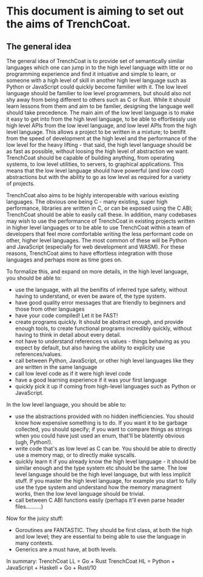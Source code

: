 # This document is aiming to set out the aims of TrenchCoat.

## The general idea

The general idea of TrenchCoat is to provide set of semantically similar languages which one can jump in to the high level language with litte or no programming experience and find it intuative and simple to learn, or someone with a high level of skill in another high level language such as Python or JavaScript could quickly become familier with it. The low level language should be familier to low level programmers, but should also not shy away from being different to others such as C or Rust. While it should learn lessons from them and aim to be famlier, designing the language well should take precedence. The main aim of the low level language is to make it easy to get into from the high level language, to be able to effortlessly use high level APIs from the low level language, and low level APIs from the high level language. This allows a project to be written in a mixture; to benifit from the speed of development at the high level and the performance of the low level for the heavy lifting - that said, the high level language should be as fast as possible, without loosing the high level of abstraction we want. TrenchCoat should be capable of building anything, from operating systems, to low level utilities, to servers, to graphical applications. This means that the low level language should have powerful (and low cost) abstractions but with the ability to go as low level as required for a variety of projects.

TrenchCoat also aims to be highly interoperable with various existing languages. The obvious one being C - many existing, super high performance, libraries are written in C, or can be exposed using the C ABI; TrenchCoat should be able to easily call these. In addition, many codebases may wish to use the performance of TrenchCoat in existing projects written in higher level languages or to be able to use TrenchCoat within a team of developers that feel more comfortable writing the less performant code on other, higher level languages. The most common of these will be Python and JavaScript (especially for web development and WASM). For these reasons, TrenchCoat aims to have effortless integration with those languages and perhaps more as time goes on.

To formalize this, and expand on more details, in the high level language, you should be able to:
- use the language, with all the benifits of inferred type safety, without having to understand, or even be aware of, the type system.
- have good quality error messages that are friendly to beginners and those from other languages
- have your code compiled! Let it be FAST!
- create programs quickly. It should be abstract enough, and provide enough tools, to create functional programs incredibly quickly, without having to think in detail about every detail.
- not have to understand references vs values - things behaving as you expect by default, but also having the ability to explicity use references/values.
- call between Python, JavaScript, or other high level languages like they are written in the same language
- call low level code as if it were high level code
- have a good learning experience if it was your first language
- quickly pick it up if coming from high-level languages such as Python or JavaScript.

In the low level language, you should be able to:
- use the abstractions provided with no hidden inefficiencies. You should know how expensive something is to do. If you want it to be garbage collected, you should specify; if you want to compare things as strings when you could have just used an enum, that'll be blatently obvious (ugh, Python!).
- write code that's as low level as C can be. You should be able to directly use a memory map, or to directly make syscalls.
- quickly learn it if you already know the high level language - it should be similar enough and the type system etc should be the same. The low level language should be the high level language, but with less implicit stuff. If you master the high level language, for example you start to fully use the type system and understand how the memory managment works, then the low level language should be trivial.
- call between C ABI functions easily (perhaps it'll even parse header files..........)

Now for the juicy stuff:
- Goroutines are FANTASTIC. They should be first class, at both the high and low level; they are essential to being able to use the language in many contexts.
- Generics are a must have, at both levels.

In summary: TrenchCoat LL = Go + Rust
            TrenchCoat HL = Python + JavaScript + Haskell + Go + Rust/10
